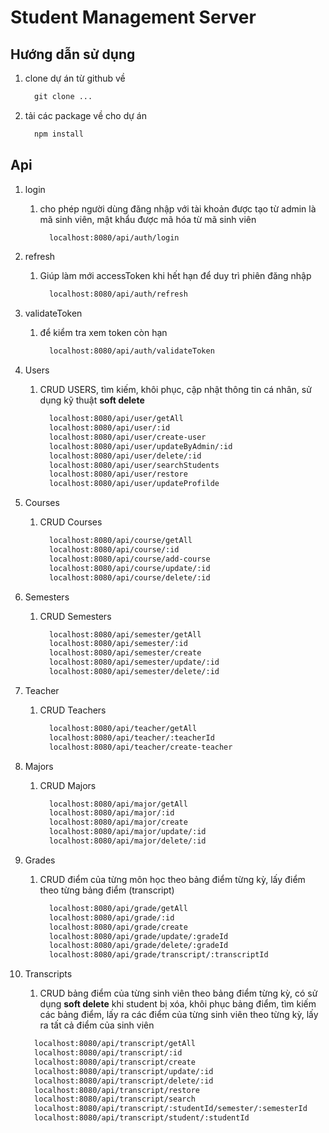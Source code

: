 # Student Management Server

## Hướng dẫn sử dụng

1. clone dự án từ github về

    ```cmd
      git clone ...
    ```

2. tải các package về cho dự án

    ```cmd
      npm install
    ```

## Api

1. login
   1. cho phép người dùng đăng nhập với tài khoản được tạo từ admin là mã sinh viên, mật khẩu được mã hóa từ mã sinh viên

      ```cmd
        localhost:8080/api/auth/login
      ```

2. refresh
   1. Giúp làm mới accessToken khi hết hạn để duy trì phiên đăng nhập

      ```cmd
        localhost:8080/api/auth/refresh
      ```

3. validateToken
   1. để kiểm tra xem token còn hạn

      ```cmd
        localhost:8080/api/auth/validateToken
      ```

4. Users
   1. CRUD USERS, tìm kiếm, khôi phục, cập nhật thông tin cá nhân, sử dụng kỹ thuật **soft delete**

      ```cmd
        localhost:8080/api/user/getAll
        localhost:8080/api/user/:id
        localhost:8080/api/user/create-user
        localhost:8080/api/user/updateByAdmin/:id
        localhost:8080/api/user/delete/:id
        localhost:8080/api/user/searchStudents
        localhost:8080/api/user/restore
        localhost:8080/api/user/updateProfilde
      ```

5. Courses
   1. CRUD Courses

      ```cmd
        localhost:8080/api/course/getAll
        localhost:8080/api/course/:id
        localhost:8080/api/course/add-course
        localhost:8080/api/course/update/:id
        localhost:8080/api/course/delete/:id
      ```

6. Semesters
   1. CRUD Semesters

      ```cmd
        localhost:8080/api/semester/getAll
        localhost:8080/api/semester/:id
        localhost:8080/api/semester/create
        localhost:8080/api/semester/update/:id
        localhost:8080/api/semester/delete/:id
      ```

7. Teacher
   1. CRUD Teachers

      ```cmd
        localhost:8080/api/teacher/getAll
        localhost:8080/api/teacher/:teacherId
        localhost:8080/api/teacher/create-teacher
      ```

8. Majors
   1. CRUD Majors

      ```cmd
        localhost:8080/api/major/getAll
        localhost:8080/api/major/:id
        localhost:8080/api/major/create
        localhost:8080/api/major/update/:id
        localhost:8080/api/major/delete/:id
      ```

9. Grades
   1. CRUD điểm của từng môn học theo bảng điểm từng kỳ, lấy điểm theo từng bảng điểm (transcript)

      ```cmd
        localhost:8080/api/grade/getAll
        localhost:8080/api/grade/:id
        localhost:8080/api/grade/create
        localhost:8080/api/grade/update/:gradeId
        localhost:8080/api/grade/delete/:gradeId
        localhost:8080/api/grade/transcript/:transcriptId
      ```

10. Transcripts
    1. CRUD bảng điểm của từng sinh viên theo bảng điểm từng kỳ, có sử dụng **soft delete** khi student bị xóa, khôi phục bảng điểm, tìm kiếm các bảng điểm, lấy ra các điểm của từng sinh viên theo từng kỳ, lấy ra tất cả điểm của sinh viên

      ```cmd
        localhost:8080/api/transcript/getAll
        localhost:8080/api/transcript/:id
        localhost:8080/api/transcript/create
        localhost:8080/api/transcript/update/:id
        localhost:8080/api/transcript/delete/:id
        localhost:8080/api/transcript/restore
        localhost:8080/api/transcript/search
        localhost:8080/api/transcript/:studentId/semester/:semesterId
        localhost:8080/api/transcript/student/:studentId
      ```